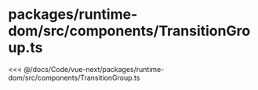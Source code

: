 # packages/runtime-dom/src/components/TransitionGroup.ts

<<< @/docs/Code/vue-next/packages/runtime-dom/src/components/TransitionGroup.ts
